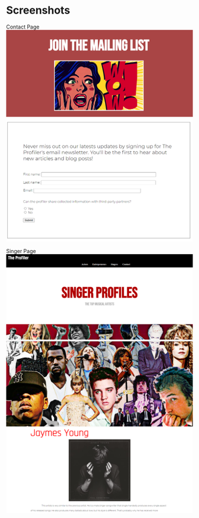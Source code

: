 # Screenshots

Contact Page  
![Screenshot](https://github.com/kyledeguzmanx/fDev-website-theProfiler/blob/master/images/survey-header.png)
![Screenshot](https://github.com/kyledeguzmanx/fDev-website-theProfiler/blob/master/images/survery.png)


Singer Page  
![Screenshot](https://github.com/kyledeguzmanx/fDev-website-theProfiler/blob/master/images/singer-header.png)
![Screenshot](https://github.com/kyledeguzmanx/fDev-website-theProfiler/blob/master/images/singer-header2.png)
![Screenshot](https://github.com/kyledeguzmanx/fDev-website-theProfiler/blob/master/images/singer.png)
